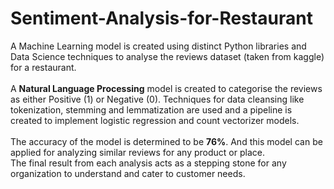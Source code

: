 # Sentiment-Analysis-for-Restaurant
A Machine Learning model is created using distinct Python libraries and Data Science techniques to analyse the reviews dataset (taken from kaggle) for a restaurant.
<br /> <br />
A **Natural Language Processing** model is created to categorise the reviews as either Positive (1) or Negative (0). Techniques for data cleansing like tokenization, stemming and lemmatization 
are used and a pipeline is created to implement logistic regression and count vectorizer models.
<br /> <br/>
The accuracy of the model is determined to be **76%**. And this model can be applied for analyzing similar reviews for any product or place.
<br />
The final result from each analysis acts as a stepping stone for any organization to understand and cater to customer needs.
